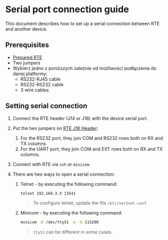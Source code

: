# Serial port connection guide

This document describes how to set up a serial connection between RTE and
another device.

## Prerequisites

* [Prepared RTE](../v1.1.0/quick-start-guide.md)
* Two jumpers
* Wybierz jedno z poniższych zależnie od możliwości podłączenia do danej platformy:
    - RS232-RJ45 cable
    - RS232-RS232 cable
    - 3 wire cables

## Setting serial connection

1. Connect the RTE header (J14 or J18) with the device serial port.
1. Put the two jumpers on
    [RTE J16 Header](../v1.1.0/specification.md/#uart-output-select-header):

    1. For the RS232 port, they join COM and RS232 rows both on RX and TX
        columns.
    1. For the UART port, they join COM and EXT rows both on RX and TX
        columns.

1. Connect with RTE via `ssh` or `minicom`.
1. There are two ways to open a serial connection:
    1. Telnet - by executing the following command:

        ```bash
        telnet 192.168.X.X 13541
        ```

        > To configure telnet, update the file `/etc/ser2net.conf`

    1. Minicom - by executing the following command:

        ```bash
        minicom -D /dev/ttyS1 -o -b 115200
        ```

        > `ttyS1` can be different in some cases.
